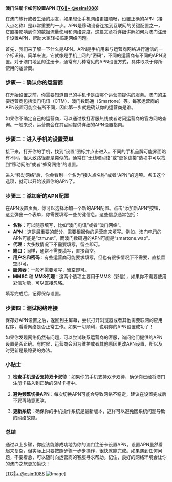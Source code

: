 **澳门注册卡如何设置APN [[TG💪+ @esim1088](https://t.me/s/esim1088)]**

在澳门旅行或者生活的朋友，如果想让手机网络更加顺畅，设置正确的APN（接入点名称）是非常重要的一步。APN是移动设备连接到互联网的关键配置之一，它直接影响到你的数据流量使用和网络速度。这篇文章将详细讲解如何为澳门注册卡设置APN，帮助大家轻松搞定网络问题。

首先，我们来了解一下什么是APN。APN是手机用来与运营商网络进行通信的一个标识符。简单来说，它就像是手机上网的“密码”，不同的运营商有不同的APN设置。对于澳门地区的注册卡，通常有几种常见的APN设置方式，具体取决于你所使用的运营商。

### 步骤一：确认你的运营商

在开始设置之前，你需要知道自己的手机卡是由哪个运营商提供的服务。澳门的主要运营商包括澳门电讯（CTM）、澳门数码通（Smartone）等。每家运营商的APN设置可能会有所不同，因此第一步就是确认你的运营商是谁。

如果你不确定自己的运营商，可以通过拨打客服热线或者访问运营商的官方网站查询。一般来说，运营商会在其官网提供详细的APN设置指南。

### 步骤二：进入手机的设置菜单

接下来，打开你的手机，找到“设置”图标并点击进入。不同的手机品牌可能界面略有不同，但大致路径都是类似的。通常在“无线和网络”或“更多连接”选项中可以找到“移动网络”或者“蜂窝网络”的设置。

进入“移动网络”后，你会看到一个名为“接入点名称”或者“APN”的选项。点击这个选项，就可以开始设置你的APN了。

### 步骤三：添加新的APN配置

在APN设置页面，你可以选择添加一个新的APN配置。点击“添加新APN”按钮，这会弹出一个表单，你需要填写一些关键信息。这些信息通常包括：

- **名称**：可以随意填写，比如“澳门电讯”或者“澳门网络”。
- **APN**：这是最重要的部分，需要根据你的运营商来填写。例如，澳门电讯的APN可能是“ctm.net”，而澳门数码通的APN可能是“smartone.wap”。
- **代理**：大多数情况下不需要填写，留空即可。
- **端口**：同样，通常不需要填写，直接留空。
- **用户名和密码**：有些运营商可能要求填写，但也有很多情况下不需要，直接留空即可。
- **服务器**：一般不需要填写，留空即可。
- **MMSC** 和 **MMS代理**：这两个选项主要用于MMS（彩信），如果你不需要使用彩信功能，可以直接忽略。

填写完成后，记得保存设置。

### 步骤四：测试网络连接

保存好APN设置之后，返回到主屏幕，尝试打开浏览器或者其他需要联网的应用程序，看看网络是否正常工作。如果一切顺利，说明你的APN设置成功了！

如果你发现网络仍然有问题，可以尝试联系运营商的客服，询问他们提供的APN设置是否正确。有时候，运营商会因为维护或者其他原因更改APN设置，所以及时更新是最稳妥的办法。

### 小贴士

1. **检查手机是否支持双卡双待**：如果你的手机支持双卡双待，确保你已经将澳门注册卡插入到正确的SIM卡槽中。
   
2. **避免频繁切换APN**：每次切换APN可能会导致网络不稳定，建议在设置完成后不要再随意更改。

3. **更新系统**：确保你的手机操作系统是最新版本，这样可以避免因系统问题导致的网络故障。

### 总结

通过以上步骤，你应该能够成功地为你的澳门注册卡设置APN。设置APN虽然看起来复杂，但实际上只要按照步骤一步步操作，很快就能完成。如果遇到任何问题，不要着急，可以随时向运营商的客服寻求帮助。记住，良好的网络环境会让你的澳门之旅更加愉快！

[[TG💪+ @esim1088](https://t.me/s/esim1088) ![Image](https://i.postimg.cc/4NQfJmqS/Snipaste-2025-05-13-00-14-12.png)]